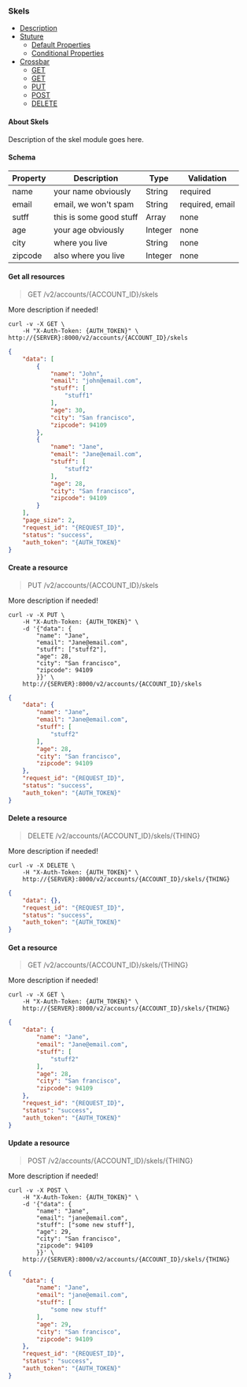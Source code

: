 <!--
Section: Crossbar
Title: Skel
Language: en-US
-->

### Skels

* [Description](#description)
* [Stuture](#structure)
    * [Default Properties](#default-properties)
    * [Conditional Properties](#conditional-properties)
* [Crossbar](#crossbar)
    * [GET](#get-get-all-resources)
    * [GET](#get-get-a-resource)
    * [PUT](#put-create-a-resource)
    * [POST](#post-update-a-resource)
    * [DELETE](#delete-delete-a-resource)

#### About Skels

Description of the skel module goes here.


#### Schema

Property  | Description | Type | Validation
------------- | ------------- | ------------- | -------------
name   | your name obviously | String | required
email  | email, we won't spam | String | required, email
sutff | this is some good stuff | Array | none
age   | your age obviously | Integer | none
city  | where you live | String | none
zipcode  | also where you live | Integer | none


#### Get all resources

> GET /v2/accounts/{ACCOUNT_ID}/skels

More description if needed!

```shell
curl -v -X GET \
    -H "X-Auth-Token: {AUTH_TOKEN}" \
http://{SERVER}:8000/v2/accounts/{ACCOUNT_ID}/skels
```

```json
{
    "data": [
        {
            "name": "John",
            "email": "john@email.com",
            "stuff": [
                "stuff1"
            ],
            "age": 30,
            "city": "San francisco",
            "zipcode": 94109
        },
        {
            "name": "Jane",
            "email": "Jane@email.com",
            "stuff": [
                "stuff2"
            ],
            "age": 28,
            "city": "San francisco",
            "zipcode": 94109
        }
    ],
    "page_size": 2,
    "request_id": "{REQUEST_ID}",
    "status": "success",
    "auth_token": "{AUTH_TOKEN}"
}
```

#### Create a resource

> PUT /v2/accounts/{ACCOUNT_ID}/skels

More description if needed!

```shell
curl -v -X PUT \
    -H "X-Auth-Token: {AUTH_TOKEN}" \
    -d '{"data": {
        "name": "Jane",
        "email": "Jane@email.com",
        "stuff": ["stuff2"],
        "age": 28,
        "city": "San francisco",
        "zipcode": 94109
        }}' \
    http://{SERVER}:8000/v2/accounts/{ACCOUNT_ID}/skels
```

```json
{
    "data": {
        "name": "Jane",
        "email": "Jane@email.com",
        "stuff": [
            "stuff2"
        ],
        "age": 28,
        "city": "San francisco",
        "zipcode": 94109
    },
    "request_id": "{REQUEST_ID}",
    "status": "success",
    "auth_token": "{AUTH_TOKEN}"
}
```

#### Delete a resource

> DELETE /v2/accounts/{ACCOUNT_ID}/skels/{THING}

More description if needed!

```shell
curl -v -X DELETE \
    -H "X-Auth-Token: {AUTH_TOKEN}" \
    http://{SERVER}:8000/v2/accounts/{ACCOUNT_ID}/skels/{THING}
```

```json
{
    "data": {},
    "request_id": "{REQUEST_ID}",
    "status": "success",
    "auth_token": "{AUTH_TOKEN}"
}
```

#### Get a resource

> GET /v2/accounts/{ACCOUNT_ID}/skels/{THING}

More description if needed!

```shell
curl -v -X GET \
    -H "X-Auth-Token: {AUTH_TOKEN}" \
    http://{SERVER}:8000/v2/accounts/{ACCOUNT_ID}/skels/{THING}
```

```json
{
    "data": {
        "name": "Jane",
        "email": "Jane@email.com",
        "stuff": [
            "stuff2"
        ],
        "age": 28,
        "city": "San francisco",
        "zipcode": 94109
    },
    "request_id": "{REQUEST_ID}",
    "status": "success",
    "auth_token": "{AUTH_TOKEN}"
}
```

#### Update a resource

> POST /v2/accounts/{ACCOUNT_ID}/skels/{THING}

More description if needed!

```shell
curl -v -X POST \
    -H "X-Auth-Token: {AUTH_TOKEN}" \
    -d '{"data": {
        "name": "Jane",
        "email": "jane@email.com",
        "stuff": ["some new stuff"],
        "age": 29,
        "city": "San francisco",
        "zipcode": 94109
        }}' \
    http://{SERVER}:8000/v2/accounts/{ACCOUNT_ID}/skels/{THING}
```

```json
{
    "data": {
        "name": "Jane",
        "email": "jane@email.com",
        "stuff": [
            "some new stuff"
        ],
        "age": 29,
        "city": "San francisco",
        "zipcode": 94109
    },
    "request_id": "{REQUEST_ID}",
    "status": "success",
    "auth_token": "{AUTH_TOKEN}"
}
```
